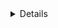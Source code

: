 <!--
**eawlot3000/eawlot3000** is a ✨ _special_ ✨ repository because its `README.md` (this file) appears on your GitHub profile.

Here are some ideas to get you started:

- 🔭 I’m currently working on ...
- 🌱 I’m currently learning ...
- 👯 I’m looking to collaborate on ...
- 🤔 I’m looking for help with ...
- 💬 Ask me about ...
- 📫 How to reach me: ...
- 😄 Pronouns: ...
- ⚡ Fun fact: ...
-->


<details>
<a href="https://github.com/eawlot3000">
  <table>
    <tr>
      <td>
        <img align="center" src="https://github-readme-stats.vercel.app/api?username=eawlot3000&show_icons=true&hide_border=true&icon_color=ffca28&title_color=ffa000" />
      </td>
      <td>
        <img align="center" src="https://github-readme-stats.vercel.app/api/top-langs/?username=eawlot3000&layout=compact&hide_border=true&title_color=ffa000" />
      </td>
    </tr>
  </table>
</a>
<!-- https://count.getloli.com/get/@JindaiKirin?theme=moebooru)](https://github.com/eawlot3000) -->
</details>
